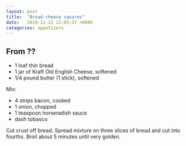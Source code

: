 ```yaml
---
layout: post
title:  "Bread-cheese squares"
date:   2019-12-22 12:05:37 +0000
categories: appetizers
---
```


## From ??
* 1 loaf thin bread
* 1 jar of Kraft Old English Cheese, softened
* 1/4 pound butter (1 stick), softened


Mix:

* 4 strips bacon, cooked
* 1 onion, chopped
* 1 teaspoon horseradish sauce
* dash tobasco


Cut crust off bread. Spread mixture on three slices of bread and cut into fourths. Broil about 5 minutes until very golden.

